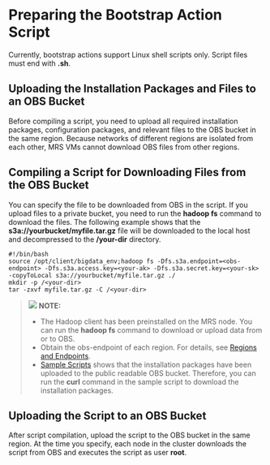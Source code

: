 # Preparing the Bootstrap Action Script<a name="EN-US_TOPIC_0127245536"></a>

Currently, bootstrap actions support Linux shell scripts only. Script files must end with  **.sh**.

## Uploading the Installation Packages and Files to an OBS Bucket<a name="en-us_topic_0114229329_section83904734414"></a>

Before compiling a script, you need to upload all required installation packages, configuration packages, and relevant files to the OBS bucket in the same region. Because networks of different regions are isolated from each other, MRS VMs cannot download OBS files from other regions.

## Compiling a Script for Downloading Files from the OBS Bucket<a name="en-us_topic_0114229329_section0113103017196"></a>

You can specify the file to be downloaded from OBS in the script. If you upload files to a private bucket, you need to run the  **hadoop fs**  command to download the files. The following example shows that the  **s3a://yourbucket/myfile.tar.gz**  file will be downloaded to the local host and decompressed to the  **/your-dir**  directory.

```
#!/bin/bash
source /opt/client/bigdata_env;hadoop fs -Dfs.s3a.endpoint=<obs-endpoint> -Dfs.s3a.access.key=<your-ak> -Dfs.s3a.secret.key=<your-sk> -copyToLocal s3a://yourbucket/myfile.tar.gz ./
mkdir -p /<your-dir>
tar -zxvf myfile.tar.gz -C /<your-dir>
```

>![](/images/icon-note.gif) **NOTE:**   
>-   The Hadoop client has been preinstalled on the MRS node. You can run the  **hadoop fs**  command to download or upload data from or to OBS.  
>-   Obtain the obs-endpoint of each region. For details, see  [Regions and Endpoints](https://docs.otc.t-systems.com/en-us/endpoint/index.html).  
>-   [Sample Scripts](sample-scripts.md#EN-US_TOPIC_0127245539)  shows that the installation packages have been uploaded to the public readable OBS bucket. Therefore, you can run the  **curl**  command in the sample script to download the installation packages.  

## Uploading the Script to an OBS Bucket<a name="en-us_topic_0114229329_section1156312564207"></a>

After script compilation, upload the script to the OBS bucket in the same region. At the time you specify, each node in the cluster downloads the script from OBS and executes the script as user  **root**.

